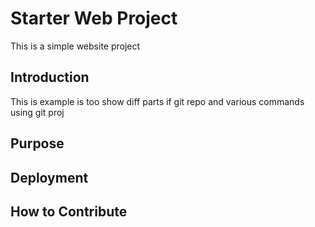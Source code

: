 # Starter Web Project

This is a simple website project

## Introduction

This is example is too show diff parts if git repo and various commands using git proj

## Purpose

## Deployment

## How to Contribute
